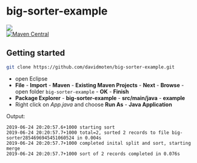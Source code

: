 # big-sorter-example
<a href="https://github.com/davidmoten/big-sorter-example/actions/workflows/ci.yml"><img src="https://github.com/davidmoten/big-sorter-example/actions/workflows/ci.yml/badge.svg"/></a><br/>
[![Maven Central](https://maven-badges.herokuapp.com/maven-central/com.github.davidmoten/big-sorter-example/badge.svg?style=flat)](https://maven-badges.herokuapp.com/maven-central/com.github.davidmoten/big-sorter-example)<br/>

## Getting started
```bash
git clone https://github.com/davidmoten/big-sorter-example.git
```
* open Eclipse
* **File** - **Import** - **Maven** - **Existing Maven Projects** - **Next** - **Browse** - open folder `big-sorter-example` - **OK** - **Finish**
* **Package Explorer** - **big-sorter-example** - **src/main/java** - **example**
* Right click on *App.java* and choose **Run As** - **Java Application**

Output:
```
2019-06-24 20:20:57.6+1000 starting sort
2019-06-24 20:20:57.7+1000 total=2, sorted 2 records to file big-sorter2854696945451060524 in 0.004s
2019-06-24 20:20:57.7+1000 completed inital split and sort, starting merge
2019-06-24 20:20:57.7+1000 sort of 2 records completed in 0.076s
```


